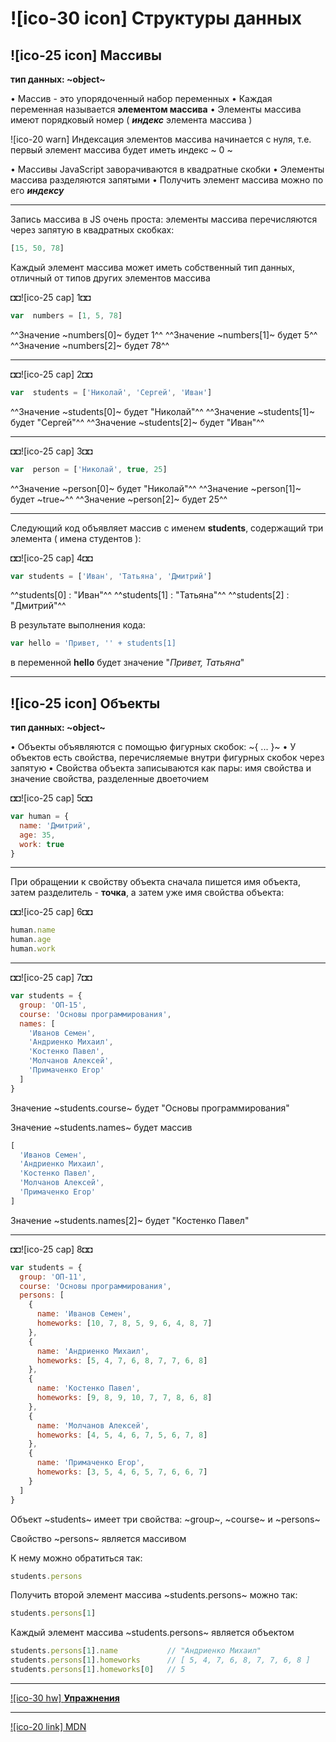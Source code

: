 # ![ico-30 icon] Структуры данных

## ![ico-25 icon] Массивы

**тип данных: ~object~**

• Массив - это упорядоченный набор переменных
• Каждая переменная называется **элементом массива**
• Элементы массива имеют порядковый номер ( **_индекс_** элемента массива )

![ico-20 warn] Индексация элементов массива начинается с нуля, т.е. первый элемент массива будет иметь индекс ~ 0 ~

• Массивы JavaScript заворачиваются в квадратные скобки
• Элементы массива разделяются запятыми
• Получить элемент массива можно по его **_индексу_**

_____________________________________________________________

Запись массива в JS очень проста: элементы массива перечисляются через запятую в квадратных скобках:

~~~js
[15, 50, 78]
~~~

Каждый элемент массива может иметь собственный тип данных, отличный от типов других элементов массива

◘◘![ico-25 cap] 1◘◘

~~~js
var  numbers = [1, 5, 78]
~~~


^^Значение    ~numbers[0]~     будет     1^^
^^Значение    ~numbers[1]~     будет     5^^
^^Значение    ~numbers[2]~     будет     78^^

________________________________________________________

◘◘![ico-25 cap] 2◘◘

~~~js
var  students = ['Николай', 'Сергей', 'Иван']
~~~


^^Значение    ~students[0]~     будет     "Николай"^^
^^Значение    ~students[1]~     будет     "Сергей"^^
^^Значение    ~students[2]~     будет     "Иван"^^

________________________________________________________

◘◘![ico-25 cap] 3◘◘

~~~js
var  person = ['Николай', true, 25]
~~~

^^Значение    ~person[0]~     будет     "Николай"^^
^^Значение    ~person[1]~     будет     ~true~^^
^^Значение    ~person[2]~     будет     25^^

________________________________________________________

Следующий код объявляет массив с именем **students**, содержащий три элемента ( имена студентов ):

◘◘![ico-25 cap] 4◘◘

~~~js
var students = ['Иван', 'Татьяна', 'Дмитрий']
~~~

^^students[0] :  "Иван"^^
^^students[1] :  "Татьяна"^^
^^students[2] :  "Дмитрий"^^

В результате выполнения кода:

~~~js
var hello = 'Привет, '' + students[1]
~~~
в переменной  **hello**  будет значение "*Привет, Татьяна*"

_____________________________________________________________

## ![ico-25 icon] Объекты

**тип данных: ~object~**

• Объекты объявляются с помощью фигурных скобок: ~{ ... }~
• У объектов есть свойства, перечисляемые внутри фигурных скобок через запятую
• Свойства объекта записываются как пары: имя свойства и значение свойства, разделенные двоеточием


◘◘![ico-25 cap] 5◘◘

~~~js
var human = {
  name: 'Дмитрий',
  age: 35,
  work: true
}
~~~

_____________________________________________________________

При обращении к свойству объекта сначала пишется имя объекта,
затем разделитель - **точка**,
а затем уже имя свойства объекта:


◘◘![ico-25 cap] 6◘◘

~~~js
human.name
human.age
human.work
~~~

________________________________________________________

◘◘![ico-25 cap] 7◘◘

~~~js
var students = {
  group: 'ОП-15',
  course: 'Основы программирования',
  names: [
    'Иванов Семен',
    'Андриенко Михаил',
    'Костенко Павел',
    'Молчанов Алексей',
    'Примаченко Егор'
  ]
}
~~~

Значение  ~students.course~  будет "Основы программирования"

Значение ~students.names~ будет массив

~~~js
[
  'Иванов Семен',
  'Андриенко Михаил',
  'Костенко Павел',
  'Молчанов Алексей',
  'Примаченко Егор'
]
~~~

Значение ~students.names[2]~ будет "Костенко Павел"

________________________________________________________

◘◘![ico-25 cap] 8◘◘

~~~js
var students = {
  group: 'ОП-11',
  course: 'Основы программирования',
  persons: [
    {
      name: 'Иванов Семен',
      homeworks: [10, 7, 8, 5, 9, 6, 4, 8, 7]
    },
    {
      name: 'Андриенко Михаил',
      homeworks: [5, 4, 7, 6, 8, 7, 7, 6, 8]
    },
    {
      name: 'Костенко Павел',
      homeworks: [9, 8, 9, 10, 7, 7, 8, 6, 8]
    },
    {
      name: 'Молчанов Алексей',
      homeworks: [4, 5, 4, 6, 7, 5, 6, 7, 8]
    },
    {
      name: 'Примаченко Егор',
      homeworks: [3, 5, 4, 6, 5, 7, 6, 6, 7]
    }
  ]
}
~~~

Объект  ~students~  имеет три свойства: ~group~,  ~course~  и  ~persons~

Свойство  ~persons~  является массивом

К нему можно обратиться так:

~~~js
students.persons
~~~

Получить второй элемент массива ~students.persons~ можно так:

~~~js
students.persons[1]
~~~

Каждый элемент массива ~students.persons~ является объектом

~~~js      
students.persons[1].name           // "Андриенко Михаил"
students.persons[1].homeworks      // [ 5, 4, 7, 6, 8, 7, 7, 6, 8 ]
students.persons[1].homeworks[0]   // 5
~~~

_____________________________________________________________

[![ico-30 hw] **Упражнения**](test/dataStructures)

________________________________________________________

[![ico-20 link] MDN](https://developer.mozilla.org/en-US/docs/Web/JavaScript/Data_structures)
